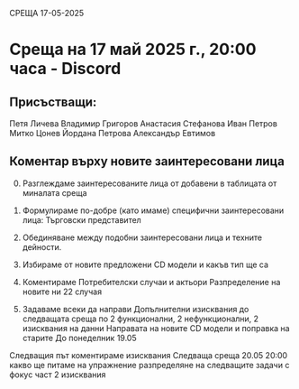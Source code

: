 СРЕЩА 17-05-2025
# Среща на 17 май 2025 г., 20:00 часа - Discord

## Присъстващи:

Петя Личева
Владимир Григоров
Анастасия Стефанова
Иван Петров
Митко Цонев
Йордана Петрова
Александър Евтимов

## Коментар върху новите заинтересовани лица

0. Разглеждаме заинтересованите лица от добавени в таблицата от миналата среща

1. Формулираме по-добре (като имаме) специфични заинтересовани лица: Търговски представител

2. Обединяване между подобни заинтересовани лица и техните дейности.

3. Избираме от новите предложени CD модели и какъв тип ще са

4. Коментираме Потребителски случаи и актьори
Разпределение на новите ни 22 случая


5. Задаваме всеки да направи Допълнителни изисквания до следващата среща по 2 функционални, 2 нефункционални, 2 изисквания на данни
Направата на новите CD модели и поправка на старите
До понеделник 19.05



Следващия път коментираме изисквания
Следваща среща 20.05 20:00
какво ще питаме на упражнение
разпределяне на следващите задачи с фокус част 2 изисквания